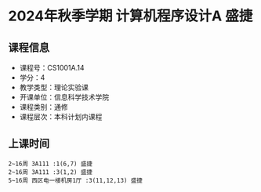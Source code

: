 # 2024年秋季学期 计算机程序设计A 盛捷






## 课程信息

- 课程号：CS1001A.14
- 学分：4
- 教学类型：理论实验课
- 开课单位：信息科学技术学院
- 课程类别：通修
- 课程层次：本科计划内课程

## 上课时间

```
2~16周 3A111 :1(6,7) 盛捷
2~16周 3A111 :3(1,2) 盛捷
5~16周 西区电一楼机房1厅 :3(11,12,13) 盛捷
```

